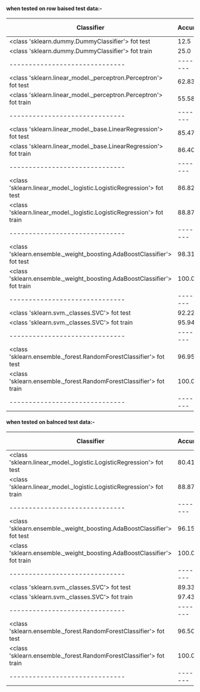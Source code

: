 #### when tested on row baised test data:-
|          Classifier          | Accuracy | F1 Score |
|------------------------------|----------|----------|
| <class 'sklearn.dummy.DummyClassifier'> fot test | 12.5 | 2.7778 |
| <class 'sklearn.dummy.DummyClassifier'> fot train | 25.0 | 10.0 |
|------------------------------|----------|----------|
| <class 'sklearn.linear_model._perceptron.Perceptron'> fot test | 62.8378 | 58.3415 |
| <class 'sklearn.linear_model._perceptron.Perceptron'> fot train | 55.5866 | 51.8252 |
|------------------------------|----------|----------|
| <class 'sklearn.linear_model._base.LinearRegression'> fot test | 85.473 | 85.9395 |
| <class 'sklearn.linear_model._base.LinearRegression'> fot train | 86.406 | 86.6101 |
|------------------------------|----------|----------|
| <class 'sklearn.linear_model._logistic.LogisticRegression'> fot test | 86.8243 | 86.7755 |
| <class 'sklearn.linear_model._logistic.LogisticRegression'> fot train | 88.8734 | 88.8132 |
|------------------------------|----------|----------|
| <class 'sklearn.ensemble._weight_boosting.AdaBoostClassifier'> fot test | 98.3108 | 98.3168 |
| <class 'sklearn.ensemble._weight_boosting.AdaBoostClassifier'> fot train | 100.0 | 100.0 |
|------------------------------|----------|----------|
| <class 'sklearn.svm._classes.SVC'> fot test | 92.2297 | 92.035 |
| <class 'sklearn.svm._classes.SVC'> fot train | 95.9497 | 95.9222 |
|------------------------------|----------|----------|
| <class 'sklearn.ensemble._forest.RandomForestClassifier'> fot test | 96.9595 | 97.001 |
| <class 'sklearn.ensemble._forest.RandomForestClassifier'> fot train | 100.0 | 100.0 |
|------------------------------|----------|----------|

#### when tested on balnced test data:-
|          Classifier          | Accuracy | F1 Score |
|------------------------------|----------|----------|
| <class 'sklearn.linear_model._logistic.LogisticRegression'> fot test | 80.4196 | 80.373 |
| <class 'sklearn.linear_model._logistic.LogisticRegression'> fot train | 88.8734 | 88.8132 |
|------------------------------|----------|----------|
| <class 'sklearn.ensemble._weight_boosting.AdaBoostClassifier'> fot test | 96.1538 | 96.1394 |
| <class 'sklearn.ensemble._weight_boosting.AdaBoostClassifier'> fot train | 100.0 | 100.0 |
|------------------------------|----------|----------|
| <class 'sklearn.svm._classes.SVC'> fot test | 89.3357 | 89.2131 |
| <class 'sklearn.svm._classes.SVC'> fot train | 97.4395 | 97.4304 |
|------------------------------|----------|----------|
| <class 'sklearn.ensemble._forest.RandomForestClassifier'> fot test | 96.5035 | 96.5299 |
| <class 'sklearn.ensemble._forest.RandomForestClassifier'> fot train | 100.0 | 100.0 |
|------------------------------|----------|----------|
